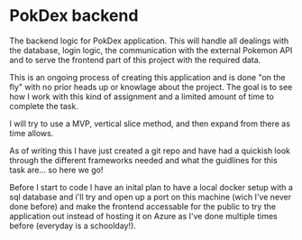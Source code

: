 # PokDex backend
 The backend logic for PokDex application.
 This will handle all dealings with the database, login logic, the communication with the external Pokemon API and to serve the frontend part of this project with the required data. 

 This is an ongoing process of creating this application and is done "on the fly" with no prior heads up or knowlage about the project. The goal is to see how I work with this kind of assignment and a limited amount of time to complete the task. 

 I will try to use a MVP, vertical slice method, and then expand from there as time allows. 

 As of writing this I have just created a git repo and have had a quickish look through the different frameworks needed and what the guidlines for this task are... so here we go! 

Before I start to code I have an inital plan to have a local docker setup with a sql database and i'll try and open up a port on this machine (wich I've never done before) and make the frontend accessable for the public to try the application out instead of hosting it on Azure as I've done multiple times before (everyday is a schoolday!).  
